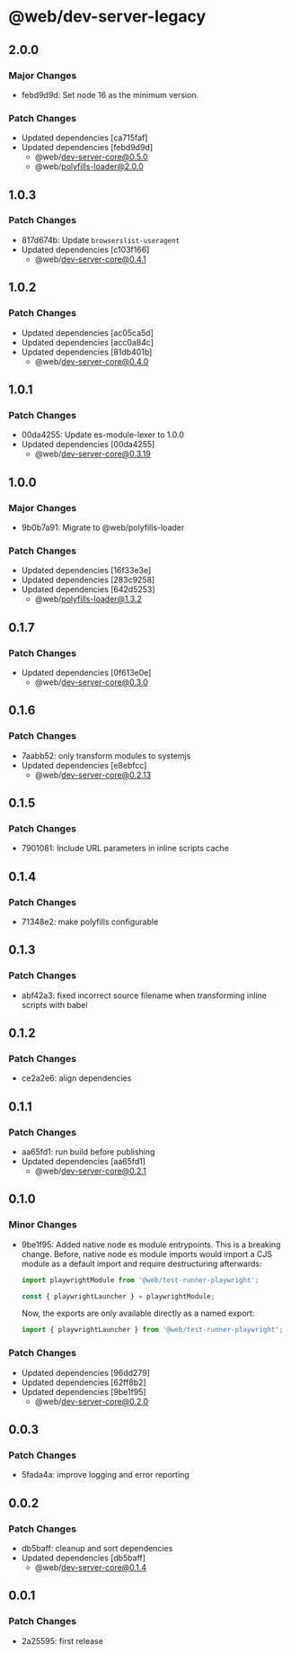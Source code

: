 # @web/dev-server-legacy

## 2.0.0

### Major Changes

- febd9d9d: Set node 16 as the minimum version.

### Patch Changes

- Updated dependencies [ca715faf]
- Updated dependencies [febd9d9d]
  - @web/dev-server-core@0.5.0
  - @web/polyfills-loader@2.0.0

## 1.0.3

### Patch Changes

- 817d674b: Update `browserslist-useragent`
- Updated dependencies [c103f166]
  - @web/dev-server-core@0.4.1

## 1.0.2

### Patch Changes

- Updated dependencies [ac05ca5d]
- Updated dependencies [acc0a84c]
- Updated dependencies [81db401b]
  - @web/dev-server-core@0.4.0

## 1.0.1

### Patch Changes

- 00da4255: Update es-module-lexer to 1.0.0
- Updated dependencies [00da4255]
  - @web/dev-server-core@0.3.19

## 1.0.0

### Major Changes

- 9b0b7a91: Migrate to @web/polyfills-loader

### Patch Changes

- Updated dependencies [16f33e3e]
- Updated dependencies [283c9258]
- Updated dependencies [642d5253]
  - @web/polyfills-loader@1.3.2

## 0.1.7

### Patch Changes

- Updated dependencies [0f613e0e]
  - @web/dev-server-core@0.3.0

## 0.1.6

### Patch Changes

- 7aabb52: only transform modules to systemjs
- Updated dependencies [e8ebfcc]
  - @web/dev-server-core@0.2.13

## 0.1.5

### Patch Changes

- 7901081: Include URL parameters in inline scripts cache

## 0.1.4

### Patch Changes

- 71348e2: make polyfills configurable

## 0.1.3

### Patch Changes

- abf42a3: fixed incorrect source filename when transforming inline scripts with babel

## 0.1.2

### Patch Changes

- ce2a2e6: align dependencies

## 0.1.1

### Patch Changes

- aa65fd1: run build before publishing
- Updated dependencies [aa65fd1]
  - @web/dev-server-core@0.2.1

## 0.1.0

### Minor Changes

- 9be1f95: Added native node es module entrypoints. This is a breaking change. Before, native node es module imports would import a CJS module as a default import and require destructuring afterwards:

  ```js
  import playwrightModule from '@web/test-runner-playwright';

  const { playwrightLauncher } = playwrightModule;
  ```

  Now, the exports are only available directly as a named export:

  ```js
  import { playwrightLauncher } from '@web/test-runner-playwright';
  ```

### Patch Changes

- Updated dependencies [96dd279]
- Updated dependencies [62ff8b2]
- Updated dependencies [9be1f95]
  - @web/dev-server-core@0.2.0

## 0.0.3

### Patch Changes

- 5fada4a: improve logging and error reporting

## 0.0.2

### Patch Changes

- db5baff: cleanup and sort dependencies
- Updated dependencies [db5baff]
  - @web/dev-server-core@0.1.4

## 0.0.1

### Patch Changes

- 2a25595: first release
